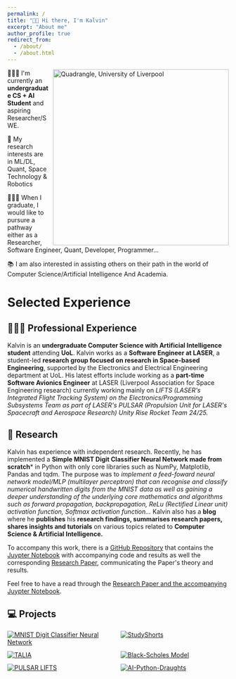 ```yaml
---
permalink: /
title: "👋🏽 Hi there, I'm Kalvin"
excerpt: "About me"
author_profile: true
redirect_from: 
  - /about/
  - /about.html
---
```


<div class="image-container" style="position: relative; display: inline-block; float: right; margin-left: 10px;">
    <img src="https://t-kalv.github.io/images/QuadrangleUOL.jpeg" alt="Quadrangle, University of Liverpool" style="width: 400px;" />
    <span style="display: none; position: absolute; bottom: 10px; left: 10px; background-color: rgba(0, 0, 0, 0.7); color: white; padding: 5px; border-radius: 5px;" class="image-credit">By Brit in Seoul - Own work, CC BY-SA 4.0, <a href="https://commons.wikimedia.org/w/index.php?curid=134645256" style="color: white;">link</a></span>
</div>




👨🏾‍💻 I'm currently an **undergraduate CS + AI Student** and aspiring Researcher/SWE.

🔬 My research interests are in ML/DL, Quant, Space Technology & Robotics 

👨🏾‍🎓 When I graduate, I would like to pursure a pathway either as a Researcher, Software Engineer, Quant, Developer, Programmer...

📚 I am also interested in assisting others on their path in the world of Computer Science/Artificial Intelligence And Academia.

# Selected Experience

## 👨🏾‍🔬 Professional Experience
Kalvin is an **undergraduate Computer Science with Artificial Intelligence student** attending **UoL**. Kalvin works as a **Software Engineer at LASER**, a student-led **research group focused on research in Space-based Engineering**, supported by the Electronics and Electrical Engineering department at UoL. His latest efforts include working as a **part-time Software Avionics Engineer** at LASER (Liverpool Association for Space Engineering research) currently working mainly on *LIFTS (LASER's Integrated Flight Tracking System) on the Electronics/Programming Subsystems Team as part of LASER's PULSAR (Propulsion Unit for LASER's Spacecraft and Aerospace Research) Unity Rise Rocket Team 24/25.* 


## 🔬 Research
Kalvin has experience with independent research. Recently, he has implemented a **Simple MNIST Digit Classifier Neural Network made from scratch*** in Python with only core libraries such as NumPy, Matplotlib, Pandas and tqdm. The purpose was to *implement a feed-foward neural network model/MLP (multilayer perceptron) that can recognise and classify numerical handwritten digits from the MNIST data as well as gaining a deeper understanding of the underlying core mathematics and algorithms such as forward propagation, backpropagation, ReLu (Rectified Linear unit) activation function, Softmax activation function...* Kalvin also has a **blog** where he **publishes** his **research findings, summarises research papers, shares insights and tutorials** on various topics related to **Computer Science & Artificial Intelligence.**

To accompany this work, there is a [GitHub Repository](https://github.com/T-Kalv/Simple-MNIST-Digit-Classifier-Neural-Network/tree/main) that contains the [Juypter Notebook](https://github.com/T-Kalv/Simple-MNIST-Digit-Classifier-Neural-Network/blob/main/SimpleMNISTDigitClassifier.ipynb) with accompanying code and results as well the corresponding [Research Paper](https://github.com/T-Kalv/Simple-MNIST-Digit-Classifier-Neural-Network/blob/main/Research%20Paper/SimpleMNISTDigitClassifierNeuralNetworkPaper.pdf), communicating the Paper's theory and results.

Feel free to have a read through the [Research Paper and the accompanying Juypter Notebook](https://github.com/T-Kalv/Simple-MNIST-Digit-Classifier-Neural-Network/tree/main).

## 💻 Projects
<div style="display:grid;grid-template-columns:repeat(auto-fit,minmax(220px,1fr));gap:12px;align-items:start;">
  <a href="https://github.com/T-Kalv/Simple-MNIST-Digit-Classifier-Neural-Network">
    <img src="https://github-readme-stats.vercel.app/api/pin/?username=T-Kalv&repo=Simple-MNIST-Digit-Classifier-Neural-Network&theme=auto" alt="MNIST Digit Classifier Neural Network">
  </a>
  <a href="https://github.com/T-Kalv/StudyShorts">
    <img src="https://github-readme-stats.vercel.app/api/pin/?username=T-Kalv&repo=StudyShorts&theme=auto" alt="StudyShorts">
  </a>
  <a href="https://github.com/T-Kalv/Tasp-Talia-">
    <img src="https://github-readme-stats.vercel.app/api/pin/?username=T-Kalv&repo=Tasp-Talia-&theme=auto" alt="TALIA">
  </a>
  <a href="https://github.com/T-Kalv/Black-Scholes-Model">
    <img src="https://github-readme-stats.vercel.app/api/pin/?username=T-Kalv&repo=Black-Scholes-Model&theme=auto" alt="Black-Scholes Model">
  </a>
  <a href="https://github.com/mg643l/pulsar-avionics">
    <img src="https://github-readme-stats.vercel.app/api/pin/?username=mg643l&repo=pulsar-avionics&theme=auto" alt="PULSAR LIFTS">
  </a>
    <a href="https://github.com/T-Kalv/AI-Python-Draughts">
    <img src="https://github-readme-stats.vercel.app/api/pin/?username=T-Kalv&repo=AI-Python-Draughts&theme=auto" alt="AI-Python-Draughts">
  </a>
